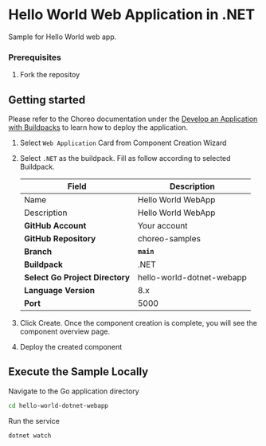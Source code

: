 # Hello World Web Application in .NET

Sample for Hello World web app.

### Prerequisites
1. Fork the repositoy

## Getting started

Please refer to the Choreo documentation under the [Develop an Application with Buildpacks](https://wso2.com/choreo/develop-components/deploy-an-application-with-buildpacks) to learn how to deploy the application.

1. Select `Web Application` Card from Component Creation Wizard
2. Select `.NET` as the buildpack. Fill as follow according to selected Buildpack.

    | **Field**             | **Description**                               |
    |-----------------------|-----------------------------------------------|
    |Name           | Hello World WebApp              |
    |Description    | Hello World WebApp        |
    | **GitHub Account**    | Your account                                  |
    | **GitHub Repository** | choreo-samples |
    | **Branch**            | **`main`**                               |
    | **Buildpack**      | .NET |
    | **Select Go Project Directory**       | hello-world-dotnet-webapp |
    | **Language Version**              | 8.x |
    | **Port** | 5000|

3. Click Create. Once the component creation is complete, you will see the component overview page.
4. Deploy the created component

## Execute the Sample Locally

Navigate to the Go application directory

```bash
cd hello-world-dotnet-webapp
```

Run the service

```shell
dotnet watch
```